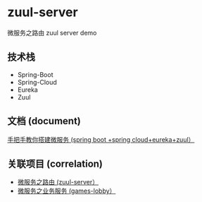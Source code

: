 # zuul-server
微服务之路由
zuul server demo

## 技术栈
- Spring-Boot
- Spring-Cloud
- Eureka
- Zuul

## 文档 (document)
[手把手教你搭建微服务 (spring boot +spring cloud+eureka+zuul）](https://www.zhihu.com/people/liuguozhu/activities)

## 关联项目 (correlation)
- [微服务之路由 (zuul-server）](https://github.com/Liuguozhu/zuul-server)
- [微服务之业务服务 (games-lobby）](https://www.zhihu.com/people/liuguozhu/activities)
